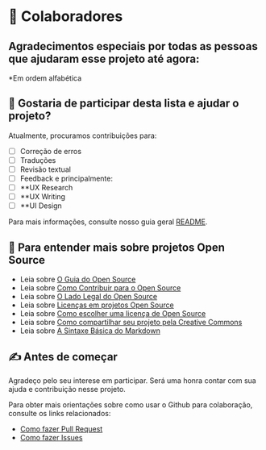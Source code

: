 # 🤝 Colaboradores

## Agradecimentos especiais por todas as pessoas que ajudaram esse projeto até agora:

\*Em ordem alfabética
<!--
* [Pedro](#)
* [Priscylla](#)
* [Thaís](#)
-->
## 🙏 Gostaria de participar desta lista e ajudar o projeto?

Atualmente, procuramos contribuições para:

- [ ] Correção de erros
- [ ] Traduções
- [ ] Revisão textual
- [ ] Feedback
e principalmente:
- [ ] **UX Research
- [ ] **UX Writing
- [ ] **UI Design

Para mais informações, consulte nosso guia geral [README](README.md).

## 📜 Para entender mais sobre projetos Open Source

* Leia sobre [O Guia do Open Source](https://opensource.guide/pt/starting-a-project/)
* Leia sobre [Como Contribuir para o Open Source](https://opensource.guide/pt/how-to-contribute/)
* Leia sobre [O Lado Legal do Open Source](https://opensource.guide/pt/legal/)
* Leia sobre [Licenças em projetos Open Source](https://opensource.org/licenses/)
* Leia sobre [Como escolher uma licença de Open Source](https://choosealicense.com/)
* Leia sobre [Como compartilhar seu projeto pela Creative Commons](https://creativecommons.org/choose/)
* Leia sobre [A Sintaxe Básica do Markdown](https://www.markdownguide.org/basic-syntax/)

## ✍ Antes de começar

Agradeço pelo seu interese em participar. Será uma honra contar com sua ajuda e contribuição nesse projeto.

Para obter mais orientações sobre como usar o Github para colaboração, consulte os links relacionados:

* [Como fazer Pull Request](https://docs.github.com/pt/pull-requests/collaborating-with-pull-requests/proposing-changes-to-your-work-with-pull-requests/creating-a-pull-request)
* [Como fazer Issues](https://docs.github.com/pt/issues/tracking-your-work-with-issues/about-issues)
